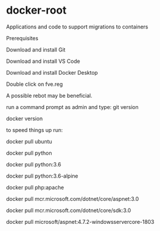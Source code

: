 # docker-root
Applications and code to support migrations to containers  

Prerequisites

Download and install Git  

Download and install VS Code  

Download and install Docker Desktop  

Double click on fve.reg  

A possible rebot may be beneficial.  


run a command prompt as admin and type:
git version  

docker version 


to speed things up run:

docker pull ubuntu  

docker pull python  

docker pull python:3.6  

docker pull python:3.6-alpine  

docker pull php:apache  

docker pull mcr.microsoft.com/dotnet/core/aspnet:3.0  

docker pull mcr.microsoft.com/dotnet/core/sdk:3.0  

docker pull microsoft/aspnet:4.7.2-windowsservercore-1803  



